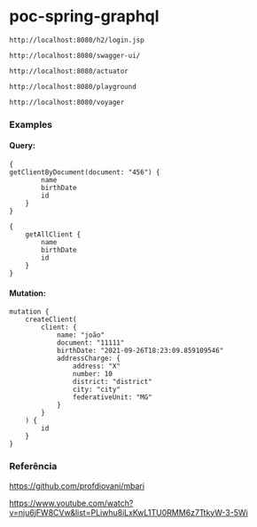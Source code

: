 # poc-spring-graphql

    http://localhost:8080/h2/login.jsp 

    http://localhost:8080/swagger-ui/

    http://localhost:8080/actuator  

    http://localhost:8080/playground 

    http://localhost:8080/voyager

### Examples

#### Query:
    {
    getClientByDocument(document: "456") {
            name
            birthDate
            id
        }
    }

    {
        getAllClient {
            name
            birthDate
            id
        }
    }

#### Mutation:
    mutation {
        createClient(
            client: {
                name: "joão"
                document: "11111"
                birthDate: "2021-09-26T18:23:09.859109546"
                addressCharge: {
                    address: "X"
                    number: 10
                    district: "district"
                    city: "city"
                    federativeUnit: "MG"
                }
            }
        ) {
            id
        }
    }


### Referência 
https://github.com/profdiovani/mbari

https://www.youtube.com/watch?v=nju6jFW8CVw&list=PLiwhu8iLxKwL1TU0RMM6z7TtkyW-3-5Wi

